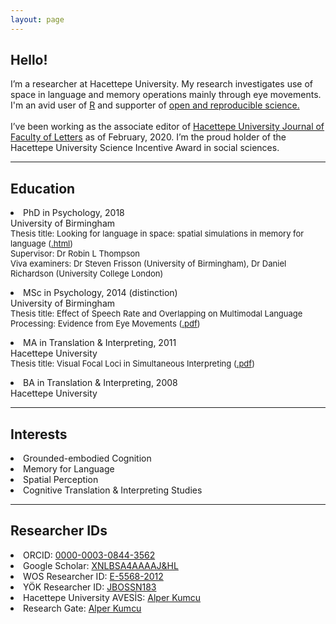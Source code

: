 ```yaml
---
layout: page
---
```

<p><h2>Hello!</h2>

<p>I’m a researcher at Hacettepe University. My research investigates use of space in language and memory operations mainly through eye movements. I'm an avid user of <a href="https://www.r-project.org" target="_blank">R</a> and supporter of <a href="https://osf.io/5egx4" target="_blank">open and reproducible science.</a> 
<br>
<br>
I’ve been working as the associate editor of <a href="http://www.edebiyat.hacettepe.edu.tr/eng-dergiler.php" target="_blank">Hacettepe University Journal of Faculty of Letters</a> as of February, 2020. I’m the proud holder of the Hacettepe University Science Incentive Award in social sciences.

<hr>
<p><h2>Education</h2>
<p><li>PhD in Psychology, 2018</li>
University of Birmingham<br>
<font size="2.5">Thesis title: Looking for language in space: spatial simulations in memory for language (<a href="https://etheses.bham.ac.uk/id/eprint/8842/" target="_blank">.html</a>)<br>
Supervisor: Dr Robin L Thompson<br>
Viva examiners: Dr Steven Frisson (University of Birmingham), Dr Daniel Richardson (University College London)</font><br>
<p><li>MSc in Psychology, 2014 (distinction)</li>
University of Birmingham<br>
<font size="2.5">Thesis title: Effect of Speech Rate and Overlapping on Multimodal Language Processing: Evidence from Eye Movements (<a href="pdfs/Effect of Speech Rate and Overlapping on Multimodal Language Processing.pdf" target="_blank">.pdf</a>)</font><br>
<p><li>MA in Translation & Interpreting, 2011</li>
Hacettepe University<br>
<font size="2.5">Thesis title: Visual Focal Loci in Simultaneous Interpreting (<a href="pdfs/Visual Focal Loci in Simultaneous Interpreting.pdf" target="_blank">.pdf</a>)</font><br>
<p><li>BA in Translation & Interpreting, 2008</li>
Hacettepe University</p>
<hr>
<p><h2>Interests</h2>
<li>Grounded-embodied Cognition</li>
<li>Memory for Language</li>
<li>Spatial Perception</li>
<li>Cognitive Translation & Interpreting Studies</li></p>
<hr>
<p><h2>Researcher IDs</h2>
<li>ORCID: <a href="https://orcid.org/0000-0003-0844-3562" target="_blank">0000-0003-0844-3562</a></li>
<li>Google Scholar: <a href="https://scholar.google.com/citations?hl=tr&user=xNlBSa4AAAAJ" target="_blank">XNLBSA4AAAAJ&HL</a></li>
<li>WOS Researcher ID: <a href="https://publons.com/researcher/1692089/alper-kumcu/" target="_blank">E-5568-2012</a></li>
<li>YÖK Researcher ID: <a href="https://akademik.yok.gov.tr/AkademikArama/AkademisyenGorevOgrenimBilgileri?islem=direct&authorId=86966C50F3A66534" target="_blank">JBOSSN183</a></li>
<li>Hacettepe University AVESİS: <a href="https://avesis.hacettepe.edu.tr/alperkumcu" target="_blank">Alper Kumcu</a></li>
<li>Research Gate: <a href="https://www.researchgate.net/profile/Alper_Kumcu" target="_blank">Alper Kumcu</a></li></p>

